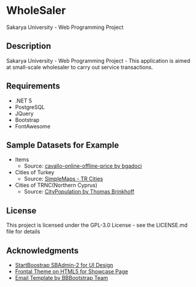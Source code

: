 # 
# WholeSaler

Sakarya University - Web Programming Project

## Description

Sakarya University - Web Programming Project - This application is aimed at small-scale wholesaler to carry out service transactions.

## Requirements

* .NET 5 
* PostgreSQL
* JQuery
* Bootstrap
* FontAwesome

## Sample Datasets for Example

* Items 
   * Source: [cavallo-online-offline-price by bgadoci](https://data.world/bgadoci/cavallo-online-offline-prices/workspace/)
* Cities of Turkey 
   * Source: [SimpleMaps - TR Cities](https://simplemaps.com/data/tr-cities)
* Cities of TRNC(Northern Cyprus)
   * Source: [CityPopulation by  Thomas Brinkhoff](http://www.citypopulation.de/en/cyprus/cities/north/)

## License

This project is licensed under the GPL-3.0 License - see the LICENSE.md file for details

## Acknowledgments

* [StartBoostrap SBAdmin-2 for UI Design](https://github.com/StartBootstrap/startbootstrap-sb-admin-2)
* [Frontal Theme on HTML5 for Showcase Page](https://html5up.net/fractal)
* [Email Template by BBBootstrap Team](https://bbbootstrap.com/snippets/confirm-account-email-template-17848137)
